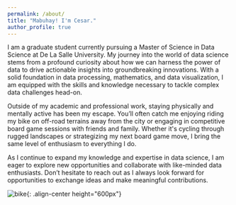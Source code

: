 ```yaml
---
permalink: /about/
title: "Mabuhay! I'm Cesar."
author_profile: true
---
```


I am a graduate student currently pursuing a Master of Science in Data Science at De La Salle University. My journey into the world of data science stems from a profound curiosity about how we can harness the power of data to drive actionable insights into groundbreaking innovations. With a solid foundation in data processing, mathematics, and data visualization, I am equipped with the skills and knowledge necessary to tackle complex data challenges head-on.

Outside of my academic and professional work, staying physically and mentally active has been my escape. You’ll often catch me enjoying riding my bike on off-road terrains away from the city or engaging in competitive board game sessions with friends and family. Whether it's cycling through rugged landscapes or strategizing my next board game move, I bring the same level of enthusiasm to everything I do.

As I continue to expand my knowledge and expertise in data science, I am eager to explore new opportunities and collaborate with like-minded data enthusiasts. Don’t hesitate to reach out as I always look forward for opportunities to exchange ideas and make meaningful contributions. 

![bike](/data-portfolio/images/bike.jpg){: .align-center height="600px"}